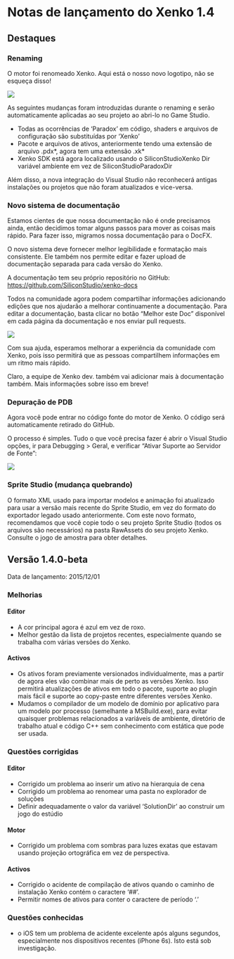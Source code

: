 # Notas de lançamento do Xenko 1.4

## Destaques

### Renaming

O motor foi renomeado Xenko. Aqui está o nosso novo logotipo, não se esqueça disso!

<img src="media/ReleaseNotes-1.4/xenko-logo.png" align="center" />

As seguintes mudanças foram introduzidas durante o renaming e serão automaticamente aplicadas ao seu projeto ao abri-lo no Game Studio.

- Todas as ocorrências de ‘Paradox’ em código, shaders e arquivos de configuração são substituídas por ‘Xenko’
- Pacote e arquivos de ativos, anteriormente tendo uma extensão de arquivo .pdx*, agora tem uma extensão .xk*
- Xenko SDK está agora localizado usando o SiliconStudioXenko Dir variável ambiente em vez de SiliconStudioParadoxDir

Além disso, a nova integração do Visual Studio não reconhecerá antigas instalações ou projetos que não foram atualizados e vice-versa.

### Novo sistema de documentação

Estamos cientes de que nossa documentação não é onde precisamos ainda, então decidimos tomar alguns passos para mover as coisas mais rápido. Para fazer isso, migramos nossa documentação para o DocFX.

O novo sistema deve fornecer melhor legibilidade e formatação mais consistente. Ele também nos permite editar e fazer upload de documentação separada para cada versão do Xenko.

A documentação tem seu próprio repositório no GitHub: https://github.com/SiliconStudio/xenko-docs

Todos na comunidade agora podem compartilhar informações adicionando edições que nos ajudarão a melhorar continuamente a documentação. Para editar a documentação, basta clicar no botão “Melhor este Doc” disponível em cada página da documentação e nos enviar pull requests.

<img src="media/ReleaseNotes-1.4/newdoc-docfx.png" align="center" />

Com sua ajuda, esperamos melhorar a experiência da comunidade com Xenko, pois isso permitirá que as pessoas compartilhem informações em um ritmo mais rápido.

Claro, a equipe de Xenko dev. também vai adicionar mais à documentação também. Mais informações sobre isso em breve!

### Depuração de PDB

Agora você pode entrar no código fonte do motor de Xenko. O código será automaticamente retirado do GitHub.

O processo é simples. Tudo o que você precisa fazer é abrir o Visual Studio opções, ir para Debugging > Geral, e verificar “Ativar Suporte ao Servidor de Fonte”:

<img src="media/ReleaseNotes-1.4/pdb_vs_sourceserver.png" align="center" />

### Sprite Studio (mudança quebrando)

O formato XML usado para importar modelos e animação foi atualizado para usar a versão mais recente do Sprite Studio, em vez do formato do exportador legado usado anteriormente.
Com este novo formato, recomendamos que você copie todo o seu projeto Sprite Studio (todos os arquivos são necessários) na pasta RawAssets do seu projeto Xenko. Consulte o jogo de amostra para obter detalhes.

## Versão 1.4.0-beta

Data de lançamento: 2015/12/01

### Melhorias

#### Editor

- A cor principal agora é azul em vez de roxo.
- Melhor gestão da lista de projetos recentes, especialmente quando se trabalha com várias versões do Xenko.

#### Activos

- Os ativos foram previamente versionados individualmente, mas a partir de agora eles vão combinar mais de perto as versões Xenko. Isso permitirá atualizações de ativos em todo o pacote, suporte ao plugin mais fácil e suporte ao copy-paste entre diferentes versões Xenko.
- Mudamos o compilador de um modelo de domínio por aplicativo para um modelo por processo (semelhante a MSBuild.exe), para evitar quaisquer problemas relacionados a variáveis de ambiente, diretório de trabalho atual e código C++ sem conhecimento com estática que pode ser usada.

### Questões corrigidas

#### Editor

- Corrigido um problema ao inserir um ativo na hierarquia de cena
- Corrigido um problema ao renomear uma pasta no explorador de soluções
- Definir adequadamente o valor da variável ‘SolutionDir’ ao construir um jogo do estúdio

#### Motor

- Corrigido um problema com sombras para luzes exatas que estavam usando projeção ortográfica em vez de perspectiva.

#### Activos

- Corrigido o acidente de compilação de ativos quando o caminho de instalação Xenko contém o caractere ‘##’.
- Permitir nomes de ativos para conter o caractere de período ‘.’

### Questões conhecidas

- o iOS tem um problema de acidente excelente após alguns segundos, especialmente nos dispositivos recentes (iPhone 6s). Isto está sob investigação.
